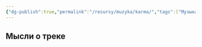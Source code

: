 ```yaml
---
{"dg-publish":true,"permalink":"/resursy/muzyka/karma/","tags":["Музыка"]}
---
```


## Мысли о треке 